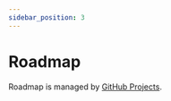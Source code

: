 ```yaml
---
sidebar_position: 3
---
```


# Roadmap

Roadmap is managed by [GitHub Projects](https://github.com/users/Seyyyy/projects/4).
